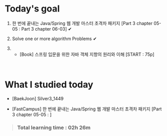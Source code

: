 # Today's goal

1. 한 번에 끝내는 Java/Spring 웹 개발 마스터 초격차 패키지 [Part 3 chapter 05-05 : Part 3 chapter 06-03] ✔

2. Solve one or more algorithm Problems ✔

3. * [Book] 스프링 입문을 위한 자바 객체 지향의 원리와 이해 [START : 75p]

<br>

# What I studied today

* [BaekJoon] Silver3_1449

* [FastCampus] 한 번에 끝내는 Java/Spring 웹 개발 마스터 초격차 패키지 [Part 3 chapter 05-05 : ]

><h3>Total learning time : 02h 26m</h3>
